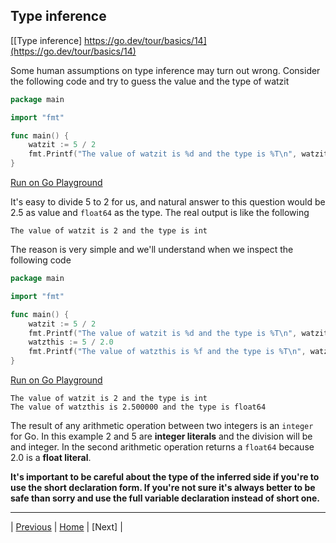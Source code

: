 ## Type inference

[[Type inference] https://go.dev/tour/basics/14](https://go.dev/tour/basics/14)

Some human assumptions on type inference may turn out wrong. Consider the following code and try to guess the value and the type of watzit
```go
package main

import "fmt"

func main() {
	watzit := 5 / 2
	fmt.Printf("The value of watzit is %d and the type is %T\n", watzit, watzit)
}
```
[Run on Go Playground](https://go.dev/play/p/6ROXGG5Y1lT)

It's easy to divide 5 to 2 for us, and natural answer to this question would be 2.5 as value and `float64` as the type. The real output is like the following
```
The value of watzit is 2 and the type is int
```
The reason is very simple and we'll understand when we inspect the following code
```go
package main

import "fmt"

func main() {
	watzit := 5 / 2
	fmt.Printf("The value of watzit is %d and the type is %T\n", watzit, watzit)
	watzthis := 5 / 2.0
	fmt.Printf("The value of watzthis is %f and the type is %T\n", watzthis, watzthis)
}
```
[Run on Go Playground](https://go.dev/play/p/6tDdQYi-cL6)
```
The value of watzit is 2 and the type is int
The value of watzthis is 2.500000 and the type is float64
```
The result of any arithmetic operation between two integers is an `integer` for Go. In this example 2 and 5 are **integer literals** and the division will be and integer. In the second arithmetic operation returns a `float64` because 2.0 is a **float literal**. 

**It's important to be careful about the type of the inferred side if you're to use the short declaration form. If you're not sure it's always better to be safe than sorry and use the full variable declaration instead of short one.**

---

| [Previous](13.md) | [Home](../index.md) | [Next] |